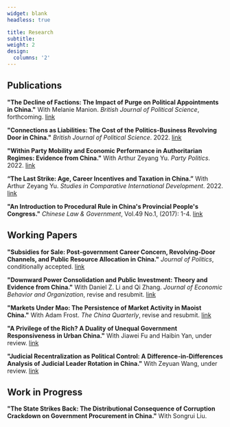 ```yaml
---
widget: blank
headless: true

title: Research
subtitle:
weight: 2
design:
  columns: '2'
---
```


## Publications

**"The Decline of Factions: The Impact of Purge on Political Appointments in China."** With Melanie Manion. *British Journal of Political Science*, forthcoming. [link](https://papers.ssrn.com/sol3/papers.cfm?abstract_id=3446354)

**"Connections as Liabilities: The Cost of the Politics-Business Revolving Door in China."** *British Journal of Political Science*. 2022. [link](https://www.cambridge.org/core/journals/british-journal-of-political-science/article/connections-as-liabilities-the-cost-of-the-politicsbusiness-revolving-door-in-china/3E0CA07D3A4DF1369A1D00078492ABE3)

**"Within Party Mobility and Economic Performance in Authoritarian Regimes: Evidence from China."** With Arthur Zeyang Yu. *Party Politics*. 2022. [link](https://journals.sagepub.com/doi/abs/10.1177/13540688221122345)

**“The Last Strike: Age, Career Incentives and Taxation in China.”** With Arthur Zeyang Yu. *Studies in Comparative International Development*. 2022. [link](https://link.springer.com/article/10.1007/s12116-022-09356-x)
 
**"An Introduction to Procedural Rule in China's Provincial People's Congress."** *Chinese Law \& Government*,  Vol.49 No.1, (2017): 1-4. [link](http://www.tandfonline.com/doi/full/10.1080/00094609.2017.1251771)

## Working Papers

**"Subsidies for Sale: Post-government Career Concern, Revolving-Door Channels, and Public Resource Allocation in China."** *Journal of Politics*, conditionally accepted. [link](https://papers.ssrn.com/sol3/papers.cfm?abstract_id=3839170)

**"Downward Power Consolidation and Public Investment: Theory and Evidence from China."** With Daniel Z. Li and Qi Zhang. *Journal of Economic Behavior and Organization*, revise and resubmit. [link](https://papers.ssrn.com/sol3/papers.cfm?abstract_id=3893272)

**"Markets Under Mao: The Persistence of Market Activity in Maoist China."** With Adam Frost. *The China Quarterly*, revise and resubmit. [link](https://www.dropbox.com/s/fnk9xi11ssejcwm/Markets_Under_Mao.pdf?dl=0)

**"A Privilege of the Rich? A Duality of Unequal Government Responsiveness in Urban China."** With Jiawei Fu and Haibin Yan, under review. [link](https://papers.ssrn.com/sol3/papers.cfm?abstract_id=4253200)

**"Judicial Recentralization as Political Control: A Difference-in-Differences Analysis of Judicial Leader Rotation in China."** With Zeyuan Wang, under review. [link](https://papers.ssrn.com/sol3/papers.cfm?abstract_id=3884714)

## Work in Progress


**"The State Strikes Back: The Distributional Consequence of Corruption Crackdown on Government Procurement in China."** With Songrui Liu.










